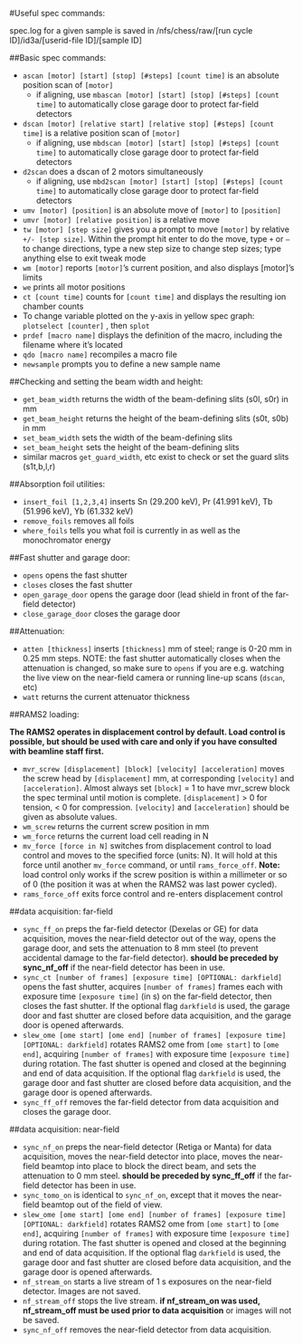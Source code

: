 #Useful spec commands:

spec.log for a given sample is saved in /nfs/chess/raw/[run cycle ID]/id3a/[userid-file ID]/[sample ID]

##Basic spec commands:

-	```ascan [motor] [start] [stop] [#steps] [count time]``` is an absolute position scan of ```[motor]```
    - if aligning, use ```mbascan [motor] [start] [stop] [#steps] [count time]``` to automatically close garage door to protect far-field detectors
-	```dscan [motor] [relative start] [relative stop] [#steps] [count time]``` is a relative position scan of ```[motor]```
    - if aligning, use ```mbdscan [motor] [start] [stop] [#steps] [count time]``` to automatically close garage door to protect far-field detectors
-	```d2scan``` does a dscan of 2 motors simultaneously
    - if aligning, use ```mbd2scan [motor] [start] [stop] [#steps] [count time]``` to automatically close garage door to protect far-field detectors
-	```umv [motor] [position]``` is an absolute move of ```[motor]``` to ```[position]```
-	```umvr [motor] [relative position]``` is a relative move
-	```tw [motor] [step size]``` gives you a prompt to move ```[motor]``` by relative ```+/- [step size]```. Within the prompt hit enter to do the move, type ```+``` or ```–``` to change directions, type a new step size to change step sizes; type anything else to exit tweak mode
-	```wm [motor]``` reports ```[motor]```’s current position, and also displays [motor]’s limits
-	```we``` prints all motor positions
-	```ct [count time]``` counts for ```[count time]``` and displays the resulting ion chamber counts
-	To change variable plotted on the y-axis in yellow spec graph: ```plotselect [counter]``` , then ```splot```
-	```prdef [macro name]``` displays the definition of the macro, including the filename where it’s located
-	```qdo [macro name]``` recompiles a macro file
-	```newsample``` prompts you to define a new sample name

 
##Checking and setting the beam width and height:
-	```get_beam_width``` returns the width of the beam-defining slits (s0l, s0r) in mm
-	```get_beam_height``` returns the height of the beam-defining slits (s0t, s0b) in mm
-	```set_beam_width``` sets the width of the beam-defining slits
-	```set_beam_height``` sets the height of the beam-defining slits
-	similar macros ```get_guard_width```, etc exist to check or set the guard slits (s1t,b,l,r)

##Absorption foil utilities:
-	```insert_foil [1,2,3,4]``` inserts Sn (29.200 keV), Pr (41.991 keV), Tb (51.996 keV), Yb (61.332 keV)
-	```remove_foils``` removes all foils
-	```where_foils``` tells you what foil is currently in as well as the monochromator energy

##Fast shutter and garage door:
- ```opens``` opens the fast shutter
- ```closes``` closes the fast shutter
- ```open_garage_door``` opens the garage door (lead shield in front of the far-field detector)
- ```close_garage_door``` closes the garage door

##Attenuation:
-	```atten [thickness]``` inserts ```[thickness]``` mm of steel; range is 0-20 mm in 0.25 mm steps. NOTE: the fast shutter automatically closes when the attenuation is changed, so make sure to ```opens``` if you are e.g. watching the live view on the near-field camera or running line-up scans (```dscan```, etc)
-	```watt``` returns the current attenuator thickness

##RAMS2 loading:

**The RAMS2 operates in displacement control by default. Load control is possible, but should be used with care and only if you have consulted with beamline staff first.**
-	```mvr_screw [displacement] [block] [velocity] [acceleration]``` moves the screw head by ```[displacement]``` mm, at corresponding ```[velocity]``` and ```[acceleration]```. Almost always set ```[block]``` = 1 to have mvr_screw block the spec terminal until motion is complete. ```[displacement]``` > 0 for tension, < 0 for compression. ```[velocity]``` and ```[acceleration]``` should be given as absolute values.
-	```wm_screw``` returns the current screw position in mm
-	```wm_force``` returns the current load cell reading in N
-	```mv_force [force in N]``` switches from displacement control to load control and moves to the specified force (units: N). It will hold at this force until another ```mv_force``` command, or until ```rams_force_off```. **Note:** load control only works if the screw position is within a millimeter or so of 0 (the position it was at when the RAMS2 was last power cycled).
-	```rams_force_off``` exits force control and re-enters displacement control

##data acquisition: far-field
- ```sync_ff_on``` preps the far-field detector (Dexelas or GE) for data acquisition, moves the near-field detector out of the way, opens the garage door, and sets the attenuation to 8 mm steel (to prevent accidental damage to the far-field detector). **should be preceded by sync_nf_off** if the near-field detector has been in use.
- ```sync_ct [number of frames] [exposure time] [OPTIONAL: darkfield]``` opens the fast shutter, acquires ```[number of frames]``` frames each with exposure time ```[exposure time]``` (in s) on the far-field detector, then closes the fast shutter. If the optional flag ```darkfield``` is used, the garage door and fast shutter are closed before data acquisition, and the garage door is opened afterwards.
- ```slew_ome [ome start] [ome end] [number of frames] [exposure time] [OPTIONAL: darkfield]``` rotates RAMS2 ome from ```[ome start]``` to ```[ome end]```, acquiring ```[number of frames]``` with exposure time ```[exposure time]``` during rotation. The fast shutter is opened and closed at the beginning and end of data acquisition. If the optional flag ```darkfield``` is used, the garage door and fast shutter are closed before data acquisition, and the garage door is opened afterwards.
- ```sync_ff_off``` removes the far-field detector from data acquisition and closes the garage door.

##data acquisition: near-field
- ```sync_nf_on``` preps the near-field detector (Retiga or Manta) for data acquisition, moves the near-field detector into place, moves the near-field beamtop into place to block the direct beam, and sets the attenuation to 0 mm steel. **should be preceded by sync_ff_off** if the far-field detector has been in use.
- ```sync_tomo_on``` is identical to ```sync_nf_on```, except that it moves the near-field beamtop out of the field of view.
- ```slew_ome [ome start] [ome end] [number of frames] [exposure time] [OPTIONAL: darkfield]``` rotates RAMS2 ome from ```[ome start]``` to ```[ome end]```, acquiring ```[number of frames]``` with exposure time ```[exposure time]``` during rotation. The fast shutter is opened and closed at the beginning and end of data acquisition. If the optional flag ```darkfield``` is used, the garage door and fast shutter are closed before data acquisition, and the garage door is opened afterwards.
- ```nf_stream_on``` starts a live stream of 1 s exposures on the near-field detector. Images are not saved.
- ```nf_stream_off``` stops the live stream. **if nf_stream_on was used, nf_stream_off must be used prior to data acquisition** or images will not be saved.
- ```sync_nf_off``` removes the near-field detector from data acquisition.
